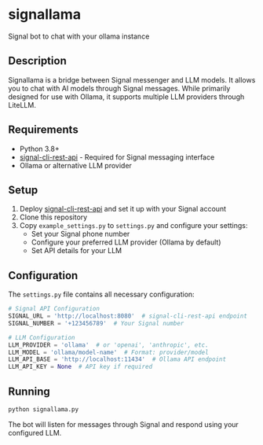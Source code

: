 # signallama

Signal bot to chat with your ollama instance

## Description

Signallama is a bridge between Signal messenger and LLM models. It allows you to chat with AI models through Signal messages. While primarily designed for use with Ollama, it supports multiple LLM providers through LiteLLM.

## Requirements

- Python 3.8+
- [signal-cli-rest-api](https://github.com/bbernhard/signal-cli-rest-api) - Required for Signal messaging interface
- Ollama or alternative LLM provider

## Setup

1. Deploy [signal-cli-rest-api](https://github.com/bbernhard/signal-cli-rest-api) and set it up with your Signal account
2. Clone this repository
3. Copy `example_settings.py` to `settings.py` and configure your settings:
   - Set your Signal phone number
   - Configure your preferred LLM provider (Ollama by default)
   - Set API details for your LLM

## Configuration

The `settings.py` file contains all necessary configuration:

```python
# Signal API Configuration
SIGNAL_URL = 'http://localhost:8080'  # signal-cli-rest-api endpoint
SIGNAL_NUMBER = '+123456789'  # Your Signal number

# LLM Configuration
LLM_PROVIDER = 'ollama'  # or 'openai', 'anthropic', etc.
LLM_MODEL = 'ollama/model-name'  # Format: provider/model
LLM_API_BASE = 'http://localhost:11434'  # Ollama API endpoint
LLM_API_KEY = None  # API key if required
```

## Running

```bash
python signallama.py
```

The bot will listen for messages through Signal and respond using your configured LLM.